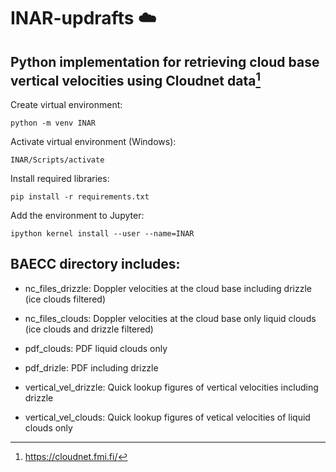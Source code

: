 # INAR-updrafts :cloud:

## Python implementation for retrieving cloud base vertical velocities using Cloudnet data[^1]


Create virtual environment:

    python -m venv INAR

Activate virtual environment (Windows):

    INAR/Scripts/activate
    
Install required libraries:

    pip install -r requirements.txt
    
Add the environment to Jupyter:

    ipython kernel install --user --name=INAR

## BAECC directory includes:


* nc_files_drizzle: Doppler velocities at the cloud base including drizzle (ice clouds filtered)
* nc_files_clouds: Doppler velocities at the cloud base only liquid clouds (ice clouds and drizzle filtered)

* pdf_clouds: PDF liquid clouds only
* pdf_drizle: PDF including drizzle

* vertical_vel_drizzle: Quick lookup figures of vertical velocities including drizzle
* vertical_vel_clouds: Quick lookup figures of vetical velocities of liquid clouds only


[^1]: https://cloudnet.fmi.fi/
